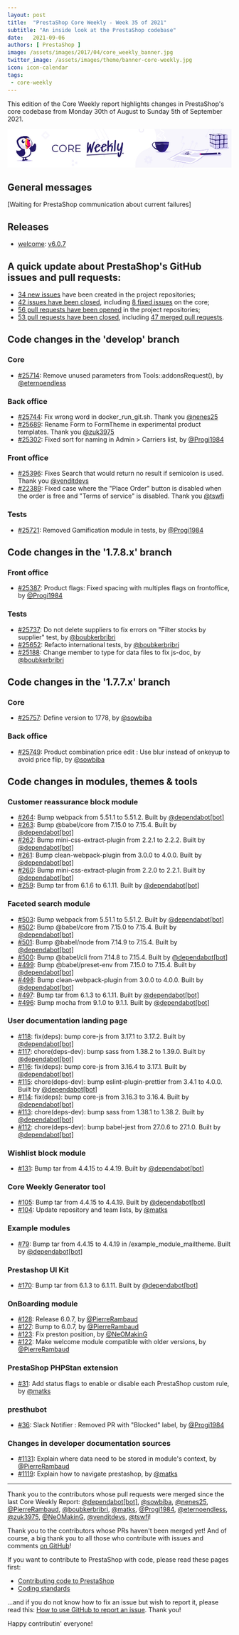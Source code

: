 ```yaml
---
layout: post
title:  "PrestaShop Core Weekly - Week 35 of 2021"
subtitle: "An inside look at the PrestaShop codebase"
date:   2021-09-06
authors: [ PrestaShop ]
image: /assets/images/2017/04/core_weekly_banner.jpg
twitter_image: /assets/images/theme/banner-core-weekly.jpg
icon: icon-calendar
tags:
 - core-weekly
---
```


This edition of the Core Weekly report highlights changes in PrestaShop's core codebase from Monday 30th of August to Sunday 5th of September 2021.

![Core Weekly banner](/assets/images/2018/12/banner-core-weekly.jpg)

## General messages

[Waiting for PrestaShop communication about current failures]


## Releases

* [welcome](https://github.com/PrestaShop/welcome): [v6.0.7](https://github.com/PrestaShop/welcome/releases/tag/v6.0.7)


## A quick update about PrestaShop's GitHub issues and pull requests:

- [34 new issues](https://github.com/search?q=org%3APrestaShop+is%3Apublic++-repo%3Aprestashop%2Fprestashop.github.io++is%3Aissue+created%3A2021-08-30..2021-09-05) have been created in the project repositories;
- [42 issues have been closed](https://github.com/search?q=org%3APrestaShop+is%3Apublic++-repo%3Aprestashop%2Fprestashop.github.io++is%3Aissue+closed%3A2021-08-30..2021-09-05), including [8 fixed issues](https://github.com/search?q=org%3APrestaShop+is%3Apublic++-repo%3Aprestashop%2Fprestashop.github.io++is%3Aissue+label%3Afixed+closed%3A2021-08-30..2021-09-05) on the core;
- [56 pull requests have been opened](https://github.com/search?q=org%3APrestaShop+is%3Apublic++-repo%3Aprestashop%2Fprestashop.github.io++is%3Apr+created%3A2021-08-30..2021-09-05) in the project repositories;
- [53 pull requests have been closed](https://github.com/search?q=org%3APrestaShop+is%3Apublic++-repo%3Aprestashop%2Fprestashop.github.io++is%3Apr+closed%3A2021-08-30..2021-09-05), including [47 merged pull requests](https://github.com/search?q=org%3APrestaShop+is%3Apublic++-repo%3Aprestashop%2Fprestashop.github.io++is%3Apr+merged%3A2021-08-30..2021-09-05).
        


## Code changes in the 'develop' branch


### Core
* [#25714](https://github.com/PrestaShop/PrestaShop/pull/25714): Remove unused parameters from Tools::addonsRequest(), by [@eternoendless](https://github.com/eternoendless)


### Back office
* [#25744](https://github.com/PrestaShop/PrestaShop/pull/25744): Fix wrong word in docker_run_git.sh. Thank you [@nenes25](https://github.com/nenes25)
* [#25689](https://github.com/PrestaShop/PrestaShop/pull/25689): Rename Form to FormTheme in experimental product templates. Thank you [@zuk3975](https://github.com/zuk3975)
* [#25302](https://github.com/PrestaShop/PrestaShop/pull/25302): Fixed sort for naming in Admin > Carriers list, by [@Progi1984](https://github.com/Progi1984)


### Front office
* [#25396](https://github.com/PrestaShop/PrestaShop/pull/25396): Fixes Search that would return no result if semicolon is used. Thank you [@venditdevs](https://github.com/venditdevs)
* [#22389](https://github.com/PrestaShop/PrestaShop/pull/22389): Fixed case where the "Place Order" button is disabled when the order is free and "Terms of service" is disabled. Thank you [@tswfi](https://github.com/tswfi)


### Tests
* [#25721](https://github.com/PrestaShop/PrestaShop/pull/25721): Removed Gamification module in tests, by [@Progi1984](https://github.com/Progi1984)


## Code changes in the '1.7.8.x' branch


### Front office
* [#25387](https://github.com/PrestaShop/PrestaShop/pull/25387): Product flags: Fixed spacing with multiples flags on frontoffice, by [@Progi1984](https://github.com/Progi1984)


### Tests
* [#25737](https://github.com/PrestaShop/PrestaShop/pull/25737): Do not delete suppliers to fix errors on "Filter stocks by supplier" test, by [@boubkerbribri](https://github.com/boubkerbribri)
* [#25652](https://github.com/PrestaShop/PrestaShop/pull/25652): Refacto international tests, by [@boubkerbribri](https://github.com/boubkerbribri)
* [#25188](https://github.com/PrestaShop/PrestaShop/pull/25188): Change member to type for data files to fix js-doc, by [@boubkerbribri](https://github.com/boubkerbribri)


## Code changes in the '1.7.7.x' branch


### Core
* [#25757](https://github.com/PrestaShop/PrestaShop/pull/25757): Define version to 1778, by [@sowbiba](https://github.com/sowbiba)


### Back office
* [#25749](https://github.com/PrestaShop/PrestaShop/pull/25749): Product combination price edit : Use blur instead of onkeyup to avoid price flip, by [@sowbiba](https://github.com/sowbiba)


## Code changes in modules, themes & tools


### Customer reassurance block module
* [#264](https://github.com/PrestaShop/blockreassurance/pull/264): Bump webpack from 5.51.1 to 5.51.2. Built by [@dependabot[bot]](https://github.com/apps/dependabot)
* [#263](https://github.com/PrestaShop/blockreassurance/pull/263): Bump @babel/core from 7.15.0 to 7.15.4. Built by [@dependabot[bot]](https://github.com/apps/dependabot)
* [#262](https://github.com/PrestaShop/blockreassurance/pull/262): Bump mini-css-extract-plugin from 2.2.1 to 2.2.2. Built by [@dependabot[bot]](https://github.com/apps/dependabot)
* [#261](https://github.com/PrestaShop/blockreassurance/pull/261): Bump clean-webpack-plugin from 3.0.0 to 4.0.0. Built by [@dependabot[bot]](https://github.com/apps/dependabot)
* [#260](https://github.com/PrestaShop/blockreassurance/pull/260): Bump mini-css-extract-plugin from 2.2.0 to 2.2.1. Built by [@dependabot[bot]](https://github.com/apps/dependabot)
* [#259](https://github.com/PrestaShop/blockreassurance/pull/259): Bump tar from 6.1.6 to 6.1.11. Built by [@dependabot[bot]](https://github.com/apps/dependabot)


### Faceted search module
* [#503](https://github.com/PrestaShop/ps_facetedsearch/pull/503): Bump webpack from 5.51.1 to 5.51.2. Built by [@dependabot[bot]](https://github.com/apps/dependabot)
* [#502](https://github.com/PrestaShop/ps_facetedsearch/pull/502): Bump @babel/core from 7.15.0 to 7.15.4. Built by [@dependabot[bot]](https://github.com/apps/dependabot)
* [#501](https://github.com/PrestaShop/ps_facetedsearch/pull/501): Bump @babel/node from 7.14.9 to 7.15.4. Built by [@dependabot[bot]](https://github.com/apps/dependabot)
* [#500](https://github.com/PrestaShop/ps_facetedsearch/pull/500): Bump @babel/cli from 7.14.8 to 7.15.4. Built by [@dependabot[bot]](https://github.com/apps/dependabot)
* [#499](https://github.com/PrestaShop/ps_facetedsearch/pull/499): Bump @babel/preset-env from 7.15.0 to 7.15.4. Built by [@dependabot[bot]](https://github.com/apps/dependabot)
* [#498](https://github.com/PrestaShop/ps_facetedsearch/pull/498): Bump clean-webpack-plugin from 3.0.0 to 4.0.0. Built by [@dependabot[bot]](https://github.com/apps/dependabot)
* [#497](https://github.com/PrestaShop/ps_facetedsearch/pull/497): Bump tar from 6.1.3 to 6.1.11. Built by [@dependabot[bot]](https://github.com/apps/dependabot)
* [#496](https://github.com/PrestaShop/ps_facetedsearch/pull/496): Bump mocha from 9.1.0 to 9.1.1. Built by [@dependabot[bot]](https://github.com/apps/dependabot)


### User documentation landing page
* [#118](https://github.com/PrestaShop/user-documentation-landing/pull/118): fix(deps): bump core-js from 3.17.1 to 3.17.2. Built by [@dependabot[bot]](https://github.com/apps/dependabot)
* [#117](https://github.com/PrestaShop/user-documentation-landing/pull/117): chore(deps-dev): bump sass from 1.38.2 to 1.39.0. Built by [@dependabot[bot]](https://github.com/apps/dependabot)
* [#116](https://github.com/PrestaShop/user-documentation-landing/pull/116): fix(deps): bump core-js from 3.16.4 to 3.17.1. Built by [@dependabot[bot]](https://github.com/apps/dependabot)
* [#115](https://github.com/PrestaShop/user-documentation-landing/pull/115): chore(deps-dev): bump eslint-plugin-prettier from 3.4.1 to 4.0.0. Built by [@dependabot[bot]](https://github.com/apps/dependabot)
* [#114](https://github.com/PrestaShop/user-documentation-landing/pull/114): fix(deps): bump core-js from 3.16.3 to 3.16.4. Built by [@dependabot[bot]](https://github.com/apps/dependabot)
* [#113](https://github.com/PrestaShop/user-documentation-landing/pull/113): chore(deps-dev): bump sass from 1.38.1 to 1.38.2. Built by [@dependabot[bot]](https://github.com/apps/dependabot)
* [#112](https://github.com/PrestaShop/user-documentation-landing/pull/112): chore(deps-dev): bump babel-jest from 27.0.6 to 27.1.0. Built by [@dependabot[bot]](https://github.com/apps/dependabot)


### Wishlist block module
* [#131](https://github.com/PrestaShop/blockwishlist/pull/131): Bump tar from 4.4.15 to 4.4.19. Built by [@dependabot[bot]](https://github.com/apps/dependabot)


### Core Weekly Generator tool
* [#105](https://github.com/PrestaShop/core-weekly-generator/pull/105): Bump tar from 4.4.15 to 4.4.19. Built by [@dependabot[bot]](https://github.com/apps/dependabot)
* [#104](https://github.com/PrestaShop/core-weekly-generator/pull/104): Update repository and team lists, by [@matks](https://github.com/matks)


### Example modules
* [#79](https://github.com/PrestaShop/example-modules/pull/79): Bump tar from 4.4.15 to 4.4.19 in /example_module_mailtheme. Built by [@dependabot[bot]](https://github.com/apps/dependabot)


### Prestashop UI Kit
* [#170](https://github.com/PrestaShop/prestashop-ui-kit/pull/170): Bump tar from 6.1.3 to 6.1.11. Built by [@dependabot[bot]](https://github.com/apps/dependabot)


### OnBoarding module
* [#128](https://github.com/PrestaShop/welcome/pull/128): Release 6.0.7, by [@PierreRambaud](https://github.com/PierreRambaud)
* [#127](https://github.com/PrestaShop/welcome/pull/127): Bump to 6.0.7, by [@PierreRambaud](https://github.com/PierreRambaud)
* [#123](https://github.com/PrestaShop/welcome/pull/123): Fix preston position, by [@NeOMakinG](https://github.com/NeOMakinG)
* [#122](https://github.com/PrestaShop/welcome/pull/122): Make welcome module compatible with older versions, by [@PierreRambaud](https://github.com/PierreRambaud)


### PrestaShop PHPStan extension
* [#31](https://github.com/PrestaShop/phpstan-prestashop/pull/31): Add status flags to enable or disable each PrestaShop custom rule, by [@matks](https://github.com/matks)


### presthubot
* [#36](https://github.com/PrestaShop/presthubot/pull/36): Slack Notifier : Removed PR with "Blocked" label, by [@Progi1984](https://github.com/Progi1984)


### Changes in developer documentation sources
* [#1131](https://github.com/PrestaShop/docs/pull/1131): Explain where data need to be stored in module's context, by [@PierreRambaud](https://github.com/PierreRambaud)
* [#1119](https://github.com/PrestaShop/docs/pull/1119): Explain how to navigate prestashop, by [@matks](https://github.com/matks)


<hr />

Thank you to the contributors whose pull requests were merged since the last Core Weekly Report: [@dependabot[bot]](https://github.com/apps/dependabot), [@sowbiba](https://github.com/sowbiba), [@nenes25](https://github.com/nenes25), [@PierreRambaud](https://github.com/PierreRambaud), [@boubkerbribri](https://github.com/boubkerbribri), [@matks](https://github.com/matks), [@Progi1984](https://github.com/Progi1984), [@eternoendless](https://github.com/eternoendless), [@zuk3975](https://github.com/zuk3975), [@NeOMakinG](https://github.com/NeOMakinG), [@venditdevs](https://github.com/venditdevs), [@tswfi](https://github.com/tswfi)!

Thank you to the contributors whose PRs haven't been merged yet! And of course, a big thank you to all those who contribute with issues and comments [on GitHub](https://github.com/PrestaShop/PrestaShop)!

If you want to contribute to PrestaShop with code, please read these pages first:

 * [Contributing code to PrestaShop](https://devdocs.prestashop.com/1.7/contribute/contribution-guidelines/)
 * [Coding standards](https://devdocs.prestashop.com/1.7/development/coding-standards/)

...and if you do not know how to fix an issue but wish to report it, please read this: [How to use GitHub to report an issue](https://devdocs.prestashop.com/1.7/contribute/contribute-reporting-issues/). Thank you!

Happy contributin' everyone!

